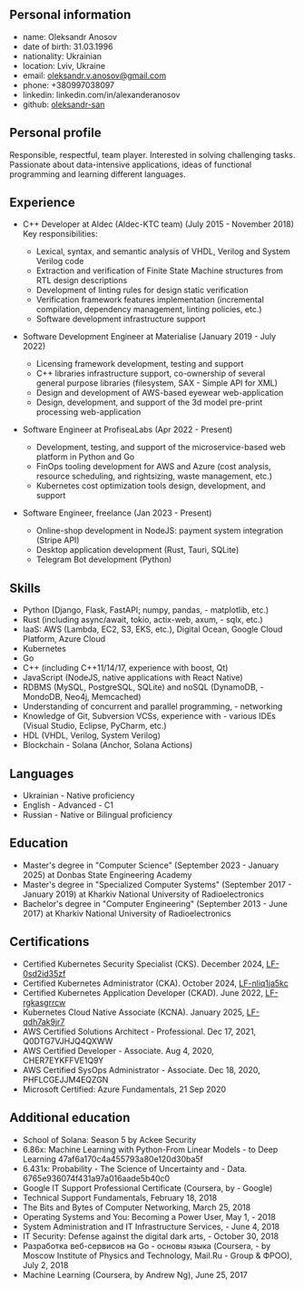 ## Personal information
- name: Oleksandr Anosov
- date of birth: 31.03.1996
- nationality: Ukrainian
- location: Lviv, Ukraine
- email: oleksandr.v.anosov@gmail.com
- phone: +380997038097
- linkedin: linkedin.com/in/alexanderanosov
- github: [oleksandr-san](https://github.com/oleksandr-san)

## Personal profile
Responsible, respectful, team player. Interested in solving challenging tasks. Passionate about data-intensive applications, ideas of functional programming
and learning different languages.

## Experience
- C++ Developer at Aldec (Aldec-KTC team) (July 2015 - November 2018) Key responsibilities:
  - Lexical, syntax, and semantic analysis of VHDL, Verilog and System Verilog code
  - Extraction and verification of Finite State Machine structures from RTL design descriptions
  - Development of linting rules for design static verification
  - Verification framework features implementation (incremental compilation, dependency management, linting policies, etc.)
  - Software development infrastructure support

- Software Development Engineer at Materialise (January 2019 - July 2022)
  - Licensing framework development, testing and support
  - C++ libraries infrastructure support, co-ownership of several general purpose libraries (filesystem, SAX - Simple API for XML)
  - Design and development of AWS-based eyewear web-application
  - Design, development, and support of the 3d model pre-print processing web-application

- Software Engineer at ProfiseaLabs (Apr 2022 - Present)
  - Development, testing, and support of the microservice-based web platform in Python and Go
  - FinOps tooling development for AWS and Azure (cost analysis, resource scheduling, and rightsizing, waste management, etc.)
  - Kubernetes cost optimization tools design, development, and support

- Software Engineer, freelance (Jan 2023 - Present)
  - Online-shop development in NodeJS: payment system integration (Stripe API)
  - Desktop application development (Rust, Tauri, SQLite)
  - Telegram Bot development (Python)

## Skills
- Python (Django, Flask, FastAPI; numpy, pandas, - matplotlib, etc.)
- Rust (including async/await, tokio, actix-web, axum, - sqlx, etc.)
- IaaS: AWS (Lambda, EC2, S3, EKS, etc.), Digital Ocean, Google Cloud Platform, Azure Cloud
- Kubernetes
- Go
- C++ (including C++11/14/17, experience with boost, Qt)
- JavaScript (NodeJS, native applications with React Native)
- RDBMS (MySQL, PostgreSQL, SQLite) and noSQL (DynamoDB, - MondoDB, Neo4j, Memcached)
- Understanding of concurrent and parallel programming, - networking
- Knowledge of Git, Subversion VCSs, experience with - various IDEs (Visual Studio, Eclipse, PyCharm, etc.)
- HDL (VHDL, Verilog, System Verilog)
- Blockchain - Solana (Anchor, Solana Actions)

## Languages
- Ukrainian - Native proficiency
- English - Advanced - C1
- Russian - Native or Bilingual proficiency

## Education
- Master's degree in "Computer Science" (September 2023 - January 2025) at Donbas State Engineering Academy
- Master's degree in "Specialized Computer Systems" (September 2017 - January 2019) at Kharkiv National University of Radioelectronics
- Bachelor's degree in "Computer Engineering" (September 2013 - June 2017) at Kharkiv National University of Radioelectronics

## Certifications
- Certified Kubernetes Security Specialist (CKS). December 2024, [LF-0sd2id35zf](https://ti-user-certificates.s3.amazonaws.com/e0df7fbf-a057-42af-8a1f-590912be5460/cd7357af-aa18-4988-aab6-752156ad2293-oleksandr-anosov-1f32efc7-344f-4b95-870f-995b50e19533-certificate.pdf)
- Certified Kubernetes Administrator (CKA). October 2024, [LF-nliq1ja5kc](https://ti-user-certificates.s3.amazonaws.com/e0df7fbf-a057-42af-8a1f-590912be5460/cd7357af-aa18-4988-aab6-752156ad2293-oleksandr-anosov-2d9c0553-f255-4561-9300-4951593ad038-certificate.pdf)
- Certified Kubernetes Application Developer (CKAD). June 2022, [LF-rgkasgrrcw](https://ti-user-certificates.s3.amazonaws.com/e0df7fbf-a057-42af-8a1f-590912be5460/cd7357af-aa18-4988-aab6-752156ad2293-oleksandr-anosov-f1f493f6-c70b-482c-8a69-dd322ac3ce4e-certificate.pdf)
- Kubernetes Cloud Native Associate (KCNA). January 2025, [LF-qdh7ak9jr7](https://ti-user-certificates.s3.amazonaws.com/e0df7fbf-a057-42af-8a1f-590912be5460/cd7357af-aa18-4988-aab6-752156ad2293-oleksandr-anosov-4b2f8902-2bc6-4f4f-9e61-2a8d9d9bbd8e-certificate.pdf)
- AWS Certified Solutions Architect - Professional. Dec 17, 2021, Q0DTG7VJHJQ4QXWW
- AWS Certified Developer - Associate. Aug 4, 2020, CHER7EYKFFVE1Q9Y
- AWS Certified SysOps Administrator - Associate. Dec 18, 2020, PHFLCGEJJM4EQZGN
- Microsoft Certified: Azure Fundamentals, 21 Sep 2020

## Additional education
- School of Solana: Season 5 by Ackee Security
- 6.86x: Machine Learning with Python-From Linear Models - to Deep Learning 47af6a170c4a455793a80e120d30ba5f
- 6.431x: Probability - The Science of Uncertainty and - Data. 6765e936074f431a97a016aade5b40c0
- Google IT Support Professional Certificate (Coursera, by - Google)
- Technical Support Fundamentals, February 18, 2018
- The Bits and Bytes of Computer Networking, March 25, 2018
- Operating Systems and You: Becoming a Power User, May 1, - 2018
- System Administration and IT Infrastructure Services, - June 4, 2018
- IT Security: Defense against the digital dark arts, - October 30, 2018
- Разработка веб-сервисов на Go - основы языка (Coursera, - by Moscow Institute of Physics and Technology, Mail.Ru - Group & ФРОО), July 2, 2018
- Machine Learning (Coursera, by Andrew Ng), June 25, 2017
